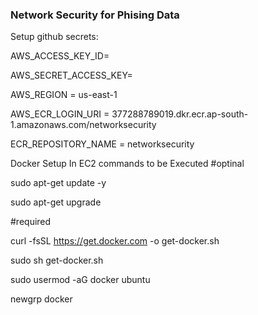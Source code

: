 ### Network Security for Phising Data

Setup github secrets:

AWS_ACCESS_KEY_ID=

AWS_SECRET_ACCESS_KEY=

AWS_REGION = us-east-1

AWS_ECR_LOGIN_URI = 377288789019.dkr.ecr.ap-south-1.amazonaws.com/networksecurity

ECR_REPOSITORY_NAME = networksecurity


Docker Setup In EC2 commands to be Executed
#optinal

sudo apt-get update -y

sudo apt-get upgrade

#required

curl -fsSL https://get.docker.com -o get-docker.sh

sudo sh get-docker.sh

sudo usermod -aG docker ubuntu

newgrp docker